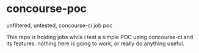 # concourse-poc
unfiltered, untested, concourse-ci job poc

This repo is holding jobs while i test a simple POC using concourse-ci and its features. nothing here is going to work, or really do anything useful.

